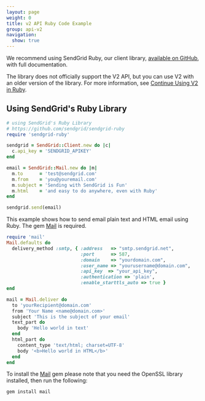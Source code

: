 ```yaml
---
layout: page
weight: 0
title: v2 API Ruby Code Example
group: api-v2
navigation:
  show: true
---
```


<call-out>

We recommend using SendGrid Ruby, our client library, [available on GitHub](https://github.com/sendgrid/sendgrid-ruby), with full documentation.

</call-out>

<call-out>

The library does not officially support the V2 API, but you can use V2 with an older version of the library. For more information, see [Continue Using V2 in Ruby](https://github.com/sendgrid/sendgrid-ruby/blob/master/TROUBLESHOOTING.md#v2).

</call-out>

##  Using SendGrid's Ruby Library
```ruby
# using SendGrid's Ruby Library
# https://github.com/sendgrid/sendgrid-ruby
require 'sendgrid-ruby'

sendgrid = SendGrid::Client.new do |c|
  c.api_key = 'SENDGRID_APIKEY'
end

email = SendGrid::Mail.new do |m|
  m.to      = 'test@sendgrid.com'
  m.from    = 'you@youremail.com'
  m.subject = 'Sending with SendGrid is Fun'
  m.html    = 'and easy to do anywhere, even with Ruby'
end

sendgrid.send(email)
```

This example shows how to send email plain text and HTML email using Ruby. The gem [Mail](https://github.com/mikel/mail) is required.

```ruby
require 'mail'
Mail.defaults do
  delivery_method :smtp, { :address   => "smtp.sendgrid.net",
                           :port      => 587,
                           :domain    => "yourdomain.com",
                           :user_name => "yourusername@domain.com",
                           :api_key  => "your_api_key",
                           :authentication => 'plain',
                           :enable_starttls_auto => true }
end

mail = Mail.deliver do
  to 'yourRecipient@domain.com'
  from 'Your Name <name@domain.com>'
  subject 'This is the subject of your email'
  text_part do
    body 'Hello world in text'
  end
  html_part do
    content_type 'text/html; charset=UTF-8'
    body '<b>Hello world in HTML</b>'
  end
end
```

 To install the [Mail](https://github.com/mikel/mail) gem please note that you need the OpenSSL library installed, then run the following:

```bash
gem install mail
```
